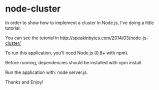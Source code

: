 node-cluster
============

In order to show how to implement a cluster in Node.js, I've doing a little tutorial.

You can see the tutorial in http://speakinbytes.com/2014/03/node-js-cluster/

To run this application, you'll need Node.js (0.8+ with npm).

Before running, dependencies should be installed with npm install.

Run the application with: node server.js.

Thanks and Enjoy!